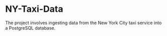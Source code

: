 # NY-Taxi-Data
The project involves ingesting data from the New York City taxi service into a PostgreSQL database. 
